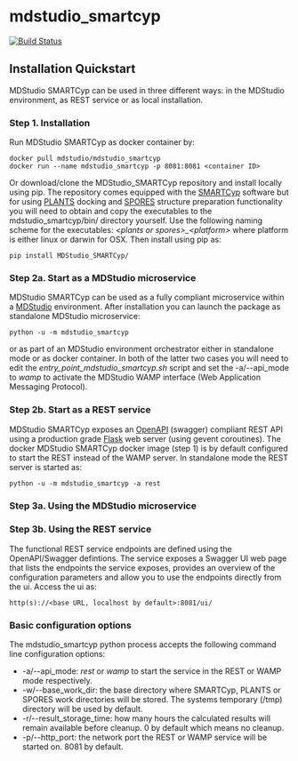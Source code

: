 # mdstudio_smartcyp

[![Build Status](https://travis-ci.org/MD-Studio/MDStudio_SMARTCyp.svg?branch=master)](https://travis-ci.org/MD-Studio/MDStudio_SMARTCyp)

## Installation Quickstart
MDStudio SMARTCyp can be used in three different ways: in the MDStudio environment, as REST service or as local installation.

### Step 1. Installation
Run MDStudio SMARTCyp as docker container by:

    docker pull mdstudio/mdstudio_smartcyp
    docker run --name mdstudio_smartcyp -p 8081:8081 <container ID>

Or download/clone the MDStudio_SMARTCyp repository and install locally using pip.
The repository comes equipped with the [SMARTCyp](https://smartcyp.sund.ku.dk/mol_to_som) software but for using 
[PLANTS](https://uni-tuebingen.de/de/37876) docking and [SPORES](https://uni-tuebingen.de/fakultaeten/mathematisch-naturwissenschaftliche-fakultaet/fachbereiche/pharmazie-und-biochemie/pharmazie/pharmazeutische-chemie/pd-dr-t-exner/research/spores/) 
structure preparation functionality you will need to obtain and copy the executables to the mdstudio_smartcyp/bin/ 
directory yourself. Use the following naming scheme for the executables: *\<plants or spores>_\<platform>* where platform 
is either linux or darwin for OSX. Then install using pip as:

    pip install MDStudio_SMARTCyp/

### Step 2a. Start as a MDStudio microservice
MDStudio SMARTCyp can be used as a fully compliant microservice within a [MDStudio](https://github.com/MD-Studio/MDStudio)
environment. After installation you can launch the package as standalone MDStudio microservice:

    python -u -m mdstudio_smartcyp

or as part of an MDStudio environment orchestrator either in standalone mode or as docker container. In both of the 
latter two cases you will need to edit the *entry_point_mdstudio_smartcyp.sh* script and set the -a/--api_mode to *wamp*
to activate the MDStudio WAMP interface (Web Application Messaging Protocol).

### Step 2b. Start as a REST service
MDStudio SMARTCyp exposes an [OpenAPI](https://swagger.io/specification/) (swagger) compliant REST API using a production
grade [Flask](https://palletsprojects.com/p/flask/) web server (using gevent coroutines). The docker MDStudio SMARTCyp
docker image (step 1) is by default configured to start the REST instead of the WAMP server. In standalone mode the REST
server is started as:

    python -u -m mdstudio_smartcyp -a rest

### Step 3a. Using the MDStudio microservice


### Step 3b. Using the REST service
The functional REST service endpoints are defined using the OpenAPI/Swagger defintions. The service exposes a Swagger UI
web page that lists the endpoints the service exposes, provides an overview of the configuration parameters and allow you
to use the endpoints directly from the ui. Access the ui as:

    http(s)://<base URL, localhost by default>:8081/ui/

### Basic configuration options
The mdstudio_smartcyp python process accepts the following command line configuration options:

- -a/--api_mode: *rest* or *wamp* to start the service in the REST or WAMP mode respectively.
- -w/--base_work_dir: the base directory where SMARTCyp, PLANTS or SPORES work directories will be stored. The systems temporary (/tmp) directory will be used by default.
- -r/--result_storage_time: how many hours the calculated results will remain available before cleanup. 0 by default which means no cleanup.
- -p/--http_port: the network port the REST or WAMP service will be started on. 8081 by default.
